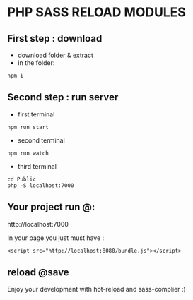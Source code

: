 # PHP SASS RELOAD MODULES
## First step : download

- download folder & extract
- in the folder:

```` 
npm i
````

## Second step : run server

- first terminal
````
npm run start
````
- second terminal
````
npm run watch
````
- third terminal
````
cd Public
php -S localhost:7000
````

Your project run @:
-
http://localhost:7000



In your page you just must have :

````
<script src="http://localhost:8080/bundle.js"></script>
```` 

reload @save 
-----


Enjoy your development with hot-reload and sass-complier :) 
